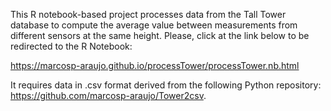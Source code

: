 This R notebook-based project processes data from the Tall Tower database to compute the average value between measurements from different sensors at the same height.
Please, click at the link below to be redirected to the R Notebook:

https://marcosp-araujo.github.io/processTower/processTower.nb.html

It requires data in .csv format derived from the following Python repository: https://github.com/marcosp-araujo/Tower2csv.

